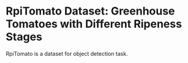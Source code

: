 # RpiTomato Dataset: Greenhouse Tomatoes with Different Ripeness Stages

RpiTomato is a dataset for object detection task.
